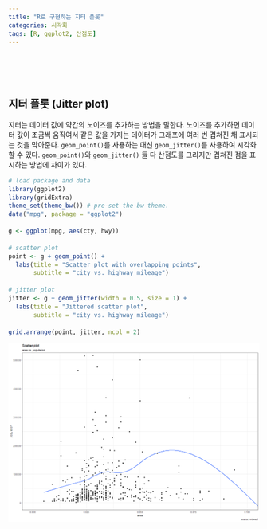 ```yaml
---
title: "R로 구현하는 지터 플롯"
categories: 시각화
tags: [R, ggplot2, 산점도]
---
```


<div style="margin-bottom:100px;"></div>

## 지터 플롯 (Jitter plot)

지터는 데이터 값에 약간의 노이즈를 추가하는 방법을 말한다. 노이즈를 추가하면 데이터 값이 조금씩 움직여서 같은 값을 가지는 데이터가 그래프에 여러 번 겹쳐진 채 표시되는 것을 막아준다. `geom_point()`를 사용하는 대신 `geom_jitter()`를 사용하여 시각화할 수 있다. `geom_point()`와 `geom_jitter()` 둘 다 산점도를 그리지만 겹쳐진 점을 표시하는 방법에 차이가 있다.

```r
# load package and data
library(ggplot2)
library(gridExtra)
theme_set(theme_bw()) # pre-set the bw theme.
data("mpg", package = "ggplot2")

g <- ggplot(mpg, aes(cty, hwy))

# scatter plot
point <- g + geom_point() + 
  labs(title = "Scatter plot with overlapping points", 
       subtitle = "city vs. highway mileage")

# jitter plot
jitter <- g + geom_jitter(width = 0.5, size = 1) +
  labs(title = "Jittered scatter plot",
       subtitle = "city vs. highway mileage")

grid.arrange(point, jitter, ncol = 2)
```

![](/public/img/2022-06-22-visualization-summary/scatter_plot-1.png)